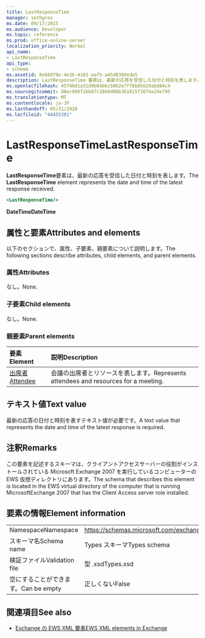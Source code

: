 ```yaml
---
title: LastResponseTime
manager: sethgros
ms.date: 09/17/2015
ms.audience: Developer
ms.topic: reference
ms.prod: office-online-server
localization_priority: Normal
api_name:
- LastResponseTime
api_type:
- schema
ms.assetid: 8e66979e-4e3b-4183-aaf5-a45d8380ede5
description: LastResponseTime 要素は、最新の応答を受信した日付と時刻を表します。
ms.openlocfilehash: 45740d1a31d9b04bbc5062e7ff8b05629abd84c4
ms.sourcegitcommit: 88ec988f2bb67c1866d06b361615f3674a24e795
ms.translationtype: MT
ms.contentlocale: ja-JP
ms.lasthandoff: 05/31/2020
ms.locfileid: "44455381"
---
```

# <a name="lastresponsetime"></a><span data-ttu-id="446be-103">LastResponseTime</span><span class="sxs-lookup"><span data-stu-id="446be-103">LastResponseTime</span></span>

<span data-ttu-id="446be-104">**LastResponseTime**要素は、最新の応答を受信した日付と時刻を表します。</span><span class="sxs-lookup"><span data-stu-id="446be-104">The **LastResponseTime** element represents the date and time of the latest response received.</span></span> 
  
```xml
<LastResponseTime/>
```

 <span data-ttu-id="446be-105">**DateTime**</span><span class="sxs-lookup"><span data-stu-id="446be-105">**DateTime**</span></span>
## <a name="attributes-and-elements"></a><span data-ttu-id="446be-106">属性と要素</span><span class="sxs-lookup"><span data-stu-id="446be-106">Attributes and elements</span></span>

<span data-ttu-id="446be-107">以下のセクションで、属性、子要素、親要素について説明します。</span><span class="sxs-lookup"><span data-stu-id="446be-107">The following sections describe attributes, child elements, and parent elements.</span></span>
  
### <a name="attributes"></a><span data-ttu-id="446be-108">属性</span><span class="sxs-lookup"><span data-stu-id="446be-108">Attributes</span></span>

<span data-ttu-id="446be-109">なし。</span><span class="sxs-lookup"><span data-stu-id="446be-109">None.</span></span>
  
### <a name="child-elements"></a><span data-ttu-id="446be-110">子要素</span><span class="sxs-lookup"><span data-stu-id="446be-110">Child elements</span></span>

<span data-ttu-id="446be-111">なし。</span><span class="sxs-lookup"><span data-stu-id="446be-111">None.</span></span>
  
### <a name="parent-elements"></a><span data-ttu-id="446be-112">親要素</span><span class="sxs-lookup"><span data-stu-id="446be-112">Parent elements</span></span>

|<span data-ttu-id="446be-113">**要素**</span><span class="sxs-lookup"><span data-stu-id="446be-113">**Element**</span></span>|<span data-ttu-id="446be-114">**説明**</span><span class="sxs-lookup"><span data-stu-id="446be-114">**Description**</span></span>|
|:-----|:-----|
|[<span data-ttu-id="446be-115">出席者</span><span class="sxs-lookup"><span data-stu-id="446be-115">Attendee</span></span>](attendee.md) <br/> |<span data-ttu-id="446be-116">会議の出席者とリソースを表します。</span><span class="sxs-lookup"><span data-stu-id="446be-116">Represents attendees and resources for a meeting.</span></span>  <br/> |
   
## <a name="text-value"></a><span data-ttu-id="446be-117">テキスト値</span><span class="sxs-lookup"><span data-stu-id="446be-117">Text value</span></span>

<span data-ttu-id="446be-118">最新の応答の日付と時刻を表すテキスト値が必要です。</span><span class="sxs-lookup"><span data-stu-id="446be-118">A text value that represents the date and time of the latest response is required.</span></span>
  
## <a name="remarks"></a><span data-ttu-id="446be-119">注釈</span><span class="sxs-lookup"><span data-stu-id="446be-119">Remarks</span></span>

<span data-ttu-id="446be-120">この要素を記述するスキーマは、クライアントアクセスサーバーの役割がインストールされている Microsoft Exchange 2007 を実行しているコンピューターの EWS 仮想ディレクトリにあります。</span><span class="sxs-lookup"><span data-stu-id="446be-120">The schema that describes this element is located in the EWS virtual directory of the computer that is running MicrosoftExchange 2007 that has the Client Access server role installed.</span></span>
  
## <a name="element-information"></a><span data-ttu-id="446be-121">要素の情報</span><span class="sxs-lookup"><span data-stu-id="446be-121">Element information</span></span>

|||
|:-----|:-----|
|<span data-ttu-id="446be-122">Namespace</span><span class="sxs-lookup"><span data-stu-id="446be-122">Namespace</span></span>  <br/> |https://schemas.microsoft.com/exchange/services/2006/types  <br/> |
|<span data-ttu-id="446be-123">スキーマ名</span><span class="sxs-lookup"><span data-stu-id="446be-123">Schema name</span></span>  <br/> |<span data-ttu-id="446be-124">Types スキーマ</span><span class="sxs-lookup"><span data-stu-id="446be-124">Types schema</span></span>  <br/> |
|<span data-ttu-id="446be-125">検証ファイル</span><span class="sxs-lookup"><span data-stu-id="446be-125">Validation file</span></span>  <br/> |<span data-ttu-id="446be-126">型 .xsd</span><span class="sxs-lookup"><span data-stu-id="446be-126">Types.xsd</span></span>  <br/> |
|<span data-ttu-id="446be-127">空にすることができます。</span><span class="sxs-lookup"><span data-stu-id="446be-127">Can be empty</span></span>  <br/> |<span data-ttu-id="446be-128">正しくない</span><span class="sxs-lookup"><span data-stu-id="446be-128">False</span></span>  <br/> |
   
## <a name="see-also"></a><span data-ttu-id="446be-129">関連項目</span><span class="sxs-lookup"><span data-stu-id="446be-129">See also</span></span>



- [<span data-ttu-id="446be-130">Exchange の EWS XML 要素</span><span class="sxs-lookup"><span data-stu-id="446be-130">EWS XML elements in Exchange</span></span>](ews-xml-elements-in-exchange.md)

